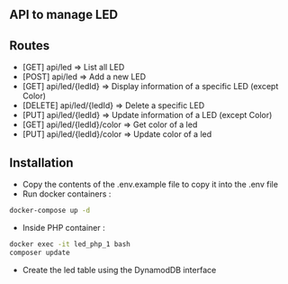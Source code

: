 ## API to manage LED

## Routes

- [GET]   	api/led  				=> List all LED
- [POST]		api/led 				=> Add a new LED
- [GET]   	api/led/{ledId}		=> Display information of a specific LED (except Color)
- [DELETE]	api/led/{ledId}		=> Delete a specific LED
- [PUT]  		api/led/{ledId} 		=> Update information of a LED (except Color)
- [GET]		api/led/{ledId}/color  => Get color of a led
- [PUT]		api/led/{ledId}/color 	=> Update color of a led

## Installation
- Copy the contents of the .env.example file to copy it into the .env file
- Run docker containers :
```sh
docker-compose up -d
```
- Inside PHP container :
```sh
docker exec -it led_php_1 bash
composer update
```
- Create the led table using the DynamodDB interface
